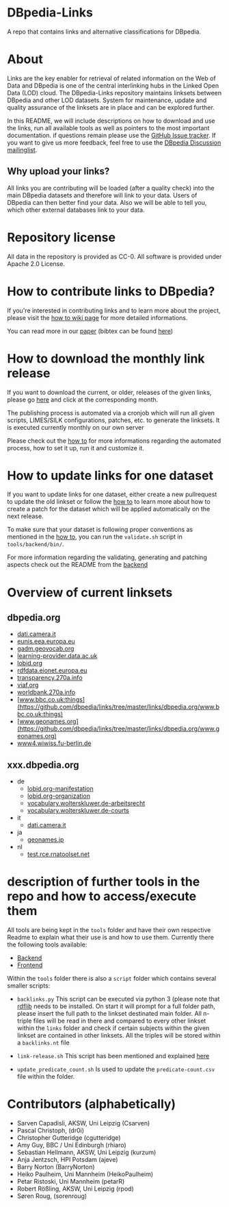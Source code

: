 DBpedia-Links
=============
A repo that contains links and alternative classifications for DBpedia.

# About

Links are the key enabler for retrieval of related information on the Web of Data and DBpedia is one of the central interlinking hubs in the Linked Open Data (LOD) cloud. The DBpedia-Links repository maintains linksets between DBpedia and other LOD datasets. System for maintenance, update and quality assurance of the linksets are in place and can be explored further.

In this README, we will include descriptions on how to download and use the links, run all available tools as well as pointers to the most important documentation. if questions remain please use the [GitHub Issue tracker](http://github.com/dbpedia/dbpedia-links/issues). If you want to give us more feedback, feel free to use the [DBpedia Discussion mailinglist](http://lists.sourceforge.net/lists/listinfo/dbpedia-discussion).

## Why upload your links?
All links you are contributing will be loaded (after a quality check) into the main DBpedia datasets and therefore will link to your data. Users of DBpedia can then better find your data. Also we will be able to tell you, which other external databases link to your data. 

# Repository license
All data in the repository is provided as CC-0. All software is provided under Apache 2.0 License.

# How to contribute links to DBpedia?
If you're interested in contributing links and to learn more about the project, please visit the [how to wiki page](https://github.com/dbpedia/links/wiki/How-To-Contribute-Links-to-DBpedia) for more detailed informations. 

You can read more in our [paper](http://ceur-ws.org/Vol-1695/paper21.pdf) (bibtex can be found [here](http://downloads.dbpedia.org/links/resources/bibdata.bib))

# How to download the monthly link release
If you want to download the current, or older, releases of the given links, please go [here](http://downloads.dbpedia.org/links/) and click at the corresponding month.

The publishing process is automated via a cronjob which will run all given scripts, LIMES/SILK configurations, patches, etc. to generate the linksets. It is executed currently monthly on our own server

Please check out the [how to](https://github.com/dbpedia/links/wiki/How-To-Contribute-Links-to-DBpedia#automated-process) for more informations regarding the automated process, how to set it up, run it and customize it.

# How to update links for one dataset
If you want to update links for one dataset, either create a new pullrequest to update the old linkset or follow the [how to](https://github.com/dbpedia/links/wiki/How-To-Contribute-Links-to-DBpedia) to learn more about how to create a patch for the dataset which will be applied automatically on the next release.

To make sure that your dataset is following proper conventions as mentioned in the [how to](https://github.com/dbpedia/links/wiki/How-To-Contribute-Links-to-DBpedia), you can run the `validate.sh` script in `tools/backend/bin/`.

For more information regarding the validating, generating and patching aspects check out the README from the [backend](https://github.com/dbpedia/links/tree/master/tools/backend)

# Overview of current linksets

## dbpedia.org
* [dati.camera.it](https://github.com/dbpedia/links/tree/master/links/dbpedia.org/dati.camera.it)
* [eunis.eea.europa.eu](https://github.com/dbpedia/links/tree/master/links/dbpedia.org/eunis.eea.europa.eu)
* [gadm.geovocab.org](https://github.com/dbpedia/links/tree/master/links/dbpedia.org/gadm.geovocab.org)
* [learning-provider.data.ac.uk](https://github.com/dbpedia/links/tree/master/links/dbpedia.org/learning-provider.data.ac.uk)
* [lobid.org](https://github.com/dbpedia/links/tree/master/links/dbpedia.org/lobid.org)
* [rdfdata.eionet.europa.eu](https://github.com/dbpedia/links/tree/master/links/dbpedia.org/rdfdata.eionet.europa.eu)
* [transparency.270a.info](https://github.com/dbpedia/links/tree/master/links/dbpedia.org/transparency.270a.info)
* [viaf.org](https://github.com/dbpedia/links/tree/master/links/dbpedia.org/viaf.org)
* [worldbank.270a.info](https://github.com/dbpedia/links/tree/master/links/dbpedia.org/worldbank.270a.info)
* [www.bbc.co.uk:things](https://github.com/dbpedia/links/tree/master/links/dbpedia.org/www.bbc.co.uk:things)
* [www.geonames.org](https://github.com/dbpedia/links/tree/master/links/dbpedia.org/www.geonames.org)
* [www4.wiwiss.fu-berlin.de](https://github.com/dbpedia/links/tree/master/links/dbpedia.org/www4.wiwiss.fu-berlin.de)

## xxx.dbpedia.org
* de
    * [lobid.org-manifestation](https://github.com/dbpedia/links/tree/master/links/xxx.dbpedia.org/de/lobid.org-manifestation)
    * [lobid.org-organization](https://github.com/dbpedia/links/tree/master/links/xxx.dbpedia.org/de/lobid.org-organization)
    * [vocabulary.wolterskluwer.de-arbeitsrecht](https://github.com/dbpedia/links/tree/master/links/xxx.dbpedia.org/de/vocabulary.wolterskluwer.de-arbeitsrecht)
    * [vocabulary.wolterskluwer.de-courts](https://github.com/dbpedia/links/tree/master/links/xxx.dbpedia.org/de/vocabulary.wolterskluwer.de-courts)
* it
    * [dati.camera.it](https://github.com/dbpedia/links/tree/master/links/xxx.dbpedia.org/it/dati.camera.it)
* ja
    * [geonames.jp](https://github.com/dbpedia/links/tree/master/links/xxx.dbpedia.org/ja/geonames.jp)
* nl
    * [test.rce.rnatoolset.net](https://github.com/dbpedia/links/tree/master/links/xxx.dbpedia.org/nl/test.rce.rnatoolset.net)

# description of further tools in the repo and how to access/execute them
All tools are being kept in the `tools` folder and have their own respective Readme to explain what their use is and how to use them. Currently there the following tools available: 
* [Backend](https://github.com/dbpedia/links/blob/master/tools/backend/)
* [Frontend](https://github.com/dbpedia/links/tree/master/tools/frontend)

Within the `tools` folder there is also a `script` folder which contains several smaller scripts:

* `backlinks.py` This script can be executed via python 3 (please note that [rdflib](https://github.com/RDFLib/rdflib) needs to be installed. On start it will prompt for a full folder path, please insert the full path to the linkset destinated main folder. All n-triple files will be read in there and compared to every other linkset within the `links` folder and check if certain subjects within the given linkset are contained in other linksets. All the triples will be stored within a `backlinks.nt` file

* `link-release.sh` This script has been mentioned and explained [here](https://github.com/dbpedia/links#how-to-download-the-monthly-link-release)

* `update_predicate_count.sh` Is used to update the `predicate-count.csv` file within the folder. 

# Contributors (alphabetically)

- Sarven Capadisli, AKSW, Uni Leipzig (Csarven)
- Pascal Christoph, (dr0i)
- Christopher Gutteridge (cgutteridge)
- Amy Guy, BBC / Uni Edinburgh (rhiaro)
- Sebastian Hellmann, AKSW, Uni Leipzig (kurzum)
- Anja Jentzsch, HPI Potsdam (ajeve)
- Barry Norton (BarryNorton)
- Heiko Paulheim, Uni Mannheim (HeikoPaulheim)
- Petar Ristoski, Uni Mannheim (petarR)
- Robert Rößling, AKSW, Uni Leipzig (rpod)
- Søren Roug, (sorenroug)
